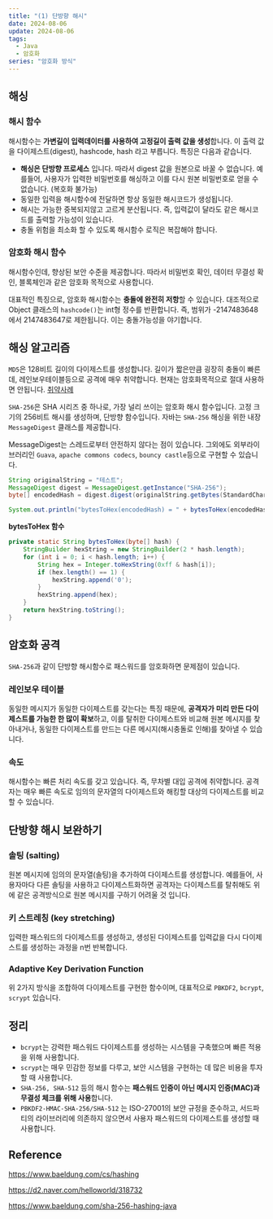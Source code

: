 ```yaml
---
title: "(1) 단방향 해시"
date: 2024-08-06
update: 2024-08-06
tags:
  - Java
  - 암호화 
series: "암호화 방식"
---
```


## 해싱

### 해시 함수

해시함수는 **가변길이 입력데이터를 사용하여 고정길이 출력 값을 생성**합니다. 이 출력 값을 다이제스트(digest), hashcode, hash 라고 부릅니다.
특징은 다음과 같습니다.

-  **해싱은 단방향 프로세스** 입니다. 따라서 digest 값을 원본으로 바꿀 수 없습니다. 예를들어, 사용자가 입력한 비밀번호를 해싱하고 이를 다시 원본 비밀번호로 얻을 수 없습니다. (복호화 불가능)
- 동일한 입력을 해시함수에 전달하면 항상 동일한 해시코드가 생성됩니다.
- 해시는 가능한 중복되지않고 고르게 분산됩니다. 즉, 입력값이 달라도 같은 해시코드를 출력할 가능성이 있습니다.
- 충돌 위험을 최소화 할 수 있도록 해시함수 로직은 복잡해야 합니다.

### 암호화 해시 함수

해시함수인데, 향상된 보안 수준을 제공합니다. 따라서 비밀번호 확인, 데이터 무결성 확인, 블록체인과 같은 암호화 목적으로 사용합니다.

대표적인 특징으로, 암호화 해시함수는 **충돌에 완전히 저항**할 수 있습니다. 대조적으로 Object 클래스의 `hashcode()`는 int형 정수를 반환합니다. 즉, 범위가 -2147483648에서 2147483647로 제한됩니다. 이는 충돌가능성을 야기합니다.  

## 해싱 알고리즘

`MD5`은 128비트 길이의 다이제스트를 생성합니다. 길이가 짧은만큼 굉장히 충돌이 빠른데, 레인보우테이블등으로 공격에 매우 취약합니다. 현재는 암호화목적으로 절대 사용하면 안됩니다.
[취약사례](https://namu.wiki/w/%EB%BD%90%EB%BF%8C%20%EA%B0%9C%EC%9D%B8%EC%A0%95%EB%B3%B4%20%ED%95%B4%ED%82%B9%20%EC%82%AC%EA%B1%B4)

`SHA-256`은 SHA 시리즈 중 하나로, 가장 널리 쓰이는 암호화 해시 함수입니다. 고정 크기의 256비트 해시를 생성하며, 단방향 함수입니다.
자바는 `SHA-256` 해싱을 위한 내장 `MessageDigest` 클래스를 제공합니다. 

MessageDigest는 스레드로부터 안전하지 않다는 점이 있습니다. 그외에도 외부라이브러리인
`Guava`, `apache commons codecs`, `bouncy castle`등으로 구현할 수 있습니다.

```java
String originalString = "테스트";
MessageDigest digest = MessageDigest.getInstance("SHA-256");
byte[] encodedHash = digest.digest(originalString.getBytes(StandardCharsets.UTF_16));

System.out.println("bytesToHex(encodedHash) = " + bytesToHex(encodedHash));
```

**bytesToHex 함수**

```java
private static String bytesToHex(byte[] hash) {
    StringBuilder hexString = new StringBuilder(2 * hash.length);
    for (int i = 0; i < hash.length; i++) {
        String hex = Integer.toHexString(0xff & hash[i]);
        if (hex.length() == 1) {
            hexString.append('0');
        }
        hexString.append(hex);
    }
    return hexString.toString();
}
```

## 암호화 공격

`SHA-256`과 같이 단방향 해시함수로 패스워드를 암호화하면 문제점이 있습니다.

### 레인보우 테이블 

동일한 메시지가 동일한 다이제스트를 갖는다는 특징 때문에, **공격자가 미리 만든 다이제스트를 가능한 한 많이 확보**하고,
이를 탈취한 다이제스트와 비교해 원본 메시지를 찾아내거나, 동일한 다이제스트를 만드는 다른 메시지(해시충돌로 인해)를 찾아낼 수 있습니다.

### 속도

해시함수는 빠른 처리 속도를 갖고 있습니다. 즉, 무차별 대입 공격에 취약합니다. 공격자는 매우 빠른 속도로 임의의 문자열의 다이제스트와
해킹할 대상의 다이제스트를 비교할 수 있습니다.

## 단방향 해시 보완하기

### 솔팅 (salting)

원본 메시지에 임의의 문자열(솔팅)을 추가하여 다이제스트를 생성합니다. 예를들어, 사용자마다 다른 솔팅을 사용하고 다이제스트화하면 공격자는 다이제스트를 탈취해도 위에 같은 공격방식으로
원본 메시지를 구하기 어려울 것 입니다.

### 키 스트레칭 (key stretching)

입력한 패스워드의 다이제스트를 생성하고, 생성된 다이제스트를 입력값을 다시 다이제스트를 생성하는 과정을 n번 반복합니다.

### Adaptive Key Derivation Function 

위 2가지 방식을 조합하여 다이제스트를 구현한 함수이며, 대표적으로 `PBKDF2`, `bcrypt`, `scrypt` 있습니다.

## 정리

- `bcrypt`는 강력한 패스워드 다이제스트를 생성하는 시스템을 구축했으며 빠른 적용을 위해 사용합니다.
- `scrypt`는 매우 민감한 정보를 다루고, 보안 시스템을 구현하는 데 많은 비용을 투자할 때 사용합니다.
- `SHA-256, SHA-512` 등의 해시 함수는 **패스워드 인증이 아닌 메시지 인증(MAC)과 무결성 체크를 위해 사용**합니다.
- `PBKDF2-HMAC-SHA-256/SHA-512` 는 ISO-27001의 보안 규정을 준수하고, 서드파티의 라이브러리에 의존하지 않으면서 사용자 패스워드의 다이제스트를 생성할 때 사용합니다.



### 

## Reference

https://www.baeldung.com/cs/hashing

https://d2.naver.com/helloworld/318732

https://www.baeldung.com/sha-256-hashing-java